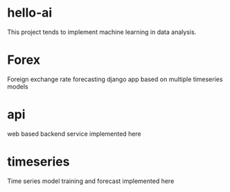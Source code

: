 # hello-ai
This project tends to implement machine learning in data analysis.

# Forex
Foreign exchange rate forecasting django app based on multiple timeseries models

# api
web based backend service implemented here

# timeseries
Time series model training and forecast implemented here

